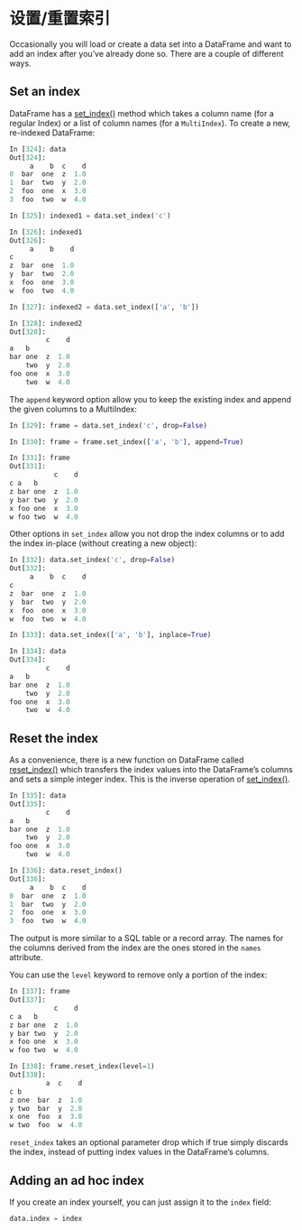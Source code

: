 # 设置/重置索引

Occasionally you will load or create a data set into a DataFrame and want to add an index after you’ve already done so. There are a couple of different ways.

## Set an index

DataFrame has a [set_index()](http://pandas.pydata.org/pandas-docs/stable/generated/pandas.DataFrame.set_index.html#pandas.DataFrame.set_index) method which takes a column name (for a regular Index) or a list of column names (for a ``MultiIndex``). To create a new, re-indexed DataFrame:

```python
In [324]: data
Out[324]: 
     a    b  c    d
0  bar  one  z  1.0
1  bar  two  y  2.0
2  foo  one  x  3.0
3  foo  two  w  4.0

In [325]: indexed1 = data.set_index('c')

In [326]: indexed1
Out[326]: 
     a    b    d
c               
z  bar  one  1.0
y  bar  two  2.0
x  foo  one  3.0
w  foo  two  4.0

In [327]: indexed2 = data.set_index(['a', 'b'])

In [328]: indexed2
Out[328]: 
         c    d
a   b          
bar one  z  1.0
    two  y  2.0
foo one  x  3.0
    two  w  4.0
```

The ``append`` keyword option allow you to keep the existing index and append the given columns to a MultiIndex:

```python
In [329]: frame = data.set_index('c', drop=False)

In [330]: frame = frame.set_index(['a', 'b'], append=True)

In [331]: frame
Out[331]: 
           c    d
c a   b          
z bar one  z  1.0
y bar two  y  2.0
x foo one  x  3.0
w foo two  w  4.0
```

Other options in ``set_index`` allow you not drop the index columns or to add the index in-place (without creating a new object):

```python
In [332]: data.set_index('c', drop=False)
Out[332]: 
     a    b  c    d
c                  
z  bar  one  z  1.0
y  bar  two  y  2.0
x  foo  one  x  3.0
w  foo  two  w  4.0

In [333]: data.set_index(['a', 'b'], inplace=True)

In [334]: data
Out[334]: 
         c    d
a   b          
bar one  z  1.0
    two  y  2.0
foo one  x  3.0
    two  w  4.0
```

## Reset the index

As a convenience, there is a new function on DataFrame called [reset_index()](http://pandas.pydata.org/pandas-docs/stable/generated/pandas.DataFrame.reset_index.html#pandas.DataFrame.reset_index) which transfers the index values into the DataFrame’s columns and sets a simple integer index. This is the inverse operation of [set_index()](http://pandas.pydata.org/pandas-docs/stable/generated/pandas.DataFrame.set_index.html#pandas.DataFrame.set_index).

```python
In [335]: data
Out[335]: 
         c    d
a   b          
bar one  z  1.0
    two  y  2.0
foo one  x  3.0
    two  w  4.0

In [336]: data.reset_index()
Out[336]: 
     a    b  c    d
0  bar  one  z  1.0
1  bar  two  y  2.0
2  foo  one  x  3.0
3  foo  two  w  4.0
```

The output is more similar to a SQL table or a record array. The names for the columns derived from the index are the ones stored in the ``names`` attribute.

You can use the ``level`` keyword to remove only a portion of the index:

```python
In [337]: frame
Out[337]: 
           c    d
c a   b          
z bar one  z  1.0
y bar two  y  2.0
x foo one  x  3.0
w foo two  w  4.0

In [338]: frame.reset_index(level=1)
Out[338]: 
         a  c    d
c b               
z one  bar  z  1.0
y two  bar  y  2.0
x one  foo  x  3.0
w two  foo  w  4.0
```

``reset_index`` takes an optional parameter drop which if true simply discards the index, instead of putting index values in the DataFrame’s columns.

## Adding an ad hoc index

If you create an index yourself, you can just assign it to the ``index`` field:

```python
data.index = index
```
